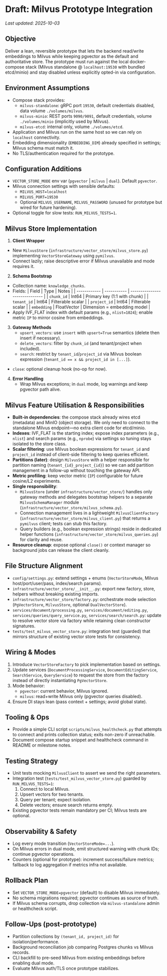 # Draft: Milvus Prototype Integration

_Last updated: 2025-10-03_

## Objective
Deliver a lean, reversible prototype that lets the backend read/write embeddings to Milvus while keeping pgvector as the default and authoritative store. The prototype must run against the local docker-compose stack (Milvus standalone @ `localhost:19530` with bundled etcd/minio) and stay disabled unless explicitly opted-in via configuration.

## Environment Assumptions
- Compose stack provides:
  - `milvus-standalone`: gRPC port `19530`, default credentials disabled, data volume `./volumes/milvus`.
  - `milvus-minio`: REST ports `9090/9091`, default credentials, volume `./volumes/minio` (implicitly used by Milvus).
  - `milvus-etcd`: internal only, volume `./volumes/etcd`.
- Application and Milvus run on the same host so we can rely on `localhost` connectivity.
- Embedding dimensionality (`EMBEDDING_DIM`) already specified in settings; Milvus schema must match it.
- No TLS/authentication required for the prototype.

## Configuration Additions
- `VECTOR_STORE_MODE` env var (`pgvector` | `milvus` | `dual`). Default `pgvector`.
- Milvus connection settings with sensible defaults:
  - `MILVUS_HOST=localhost`
  - `MILVUS_PORT=19530`
  - Optional `MILVUS_USERNAME`, `MILVUS_PASSWORD` (unused for prototype but wired for future hardening).
- Optional toggle for slow tests: `RUN_MILVUS_TESTS=1`.

## Milvus Store Implementation
1. **Client Wrapper**
  - New `MilvusStore` (`infrastructure/vector_store/milvus_store.py`) implementing `VectorStoreGateway` using `pymilvus`.
   - Connect lazily; raise descriptive error if Milvus unavailable and mode requires it.
2. **Schema Bootstrap**
  - Collection name: `knowledge_chunks`.
   - Fields:
     | Field        | Type        | Notes                         |
     | ------------ | ----------- | ------------------------------ |
     | `chunk_id`   | Int64       | Primary key (1:1 with chunk)  |
     | `tenant_id`  | Int64       | Filterable scalar             |
     | `project_id` | Int64       | Filterable scalar             |
     | `embedding`  | FloatVector | Dimension = embedding model   |
   - Apply IVF_FLAT index with default params (e.g., `nlist=1024`); enable metric `IP` to mirror cosine from embeddings.
3. **Gateway Methods**
   - `upsert_vectors`: use `insert` with `upsert=True` semantics (delete then insert if necessary).
   - `delete_vectors`: filter by `chunk_id` (and tenant/project when included).
   - `search`: restrict by `tenant_id`/`project_id` via Milvus boolean expression (`tenant_id == x && project_id in [...]`).
  - `close`: optional cleanup hook (no-op for now).
4. **Error Handling**
   - Wrap Milvus exceptions; in `dual` mode, log warnings and keep pgvector path alive.

## Milvus Feature Utilisation & Responsibilities
- **Built-in dependencies**: the compose stack already wires etcd (metadata) and MinIO (object storage). We only need to connect to the standalone Milvus endpoint—no extra client code for etcd/minio.
- **Indexes**: IVF_FLAT is the starting index; expose index parameters (e.g., `nlist`) and search params (e.g., `nprobe`) via settings so tuning stays isolated to the store class.
- **Scalar filtering**: use Milvus boolean expressions for `tenant_id` and `project_id` instead of client-side filtering to keep queries efficient.
- **Partitions (later)**: design `MilvusStore` with a helper responsible for partition naming (`tenant_{id}_project_{id}`) so we can add partition management in a follow-up without touching the gateway API.
- **Metric profiling**: keep vector metric (`IP`) configurable for future cosine/L2 experiments.
- **Single responsibility**:
  - `MilvusStore` (under `infrastructure/vector_store/`) handles only gateway methods and delegates bootstrap helpers to a separate `MilvusSchemaManager` module (`infrastructure/vector_store/milvus_schema.py`).
  - Connection management lives in a lightweight `MilvusClientFactory` (`infrastructure/vector_store/milvus_client.py`) that returns a `pymilvus` client; tests can stub this factory.
  - Query builders (e.g., boolean expression strings) reside in dedicated helper functions (`infrastructure/vector_store/milvus_queries.py`) for clarity and reuse.
- **Resource cleanup**: expose optional `close()` or context manager so background jobs can release the client cleanly.

## File Structure Alignment
- `config/settings.py`: extend settings + enums (`VectorStoreMode`, Milvus host/port/user/pass, index/search params).
- `infrastructure/vector_store/__init__.py`: export new factory, store, helpers without breaking existing imports.
- `infrastructure/vector_store/factory.py`: orchestrate mode selection (`PgVectorStore`, `MilvusStore`, optional `DualVectorStore`).
- `services/document/processing.py`, `services/document/editing.py`, `services/queries/query_service.py`, `services/search/search.py`: update to resolve vector store via factory while retaining clean constructor signatures.
- `tests/test_milvus_vector_store.py`: integration test (guarded) that mirrors structure of existing vector store tests for consistency.

## Wiring & Modes
1. Introduce `VectorStoreFactory` to pick implementation based on settings.
2. Update services (`DocumentProcessingService`, `DocumentEditingService`, `SearchService`, `QueryService`) to request the store from the factory instead of directly instantiating `PgVectorStore`.
3. Mode behavior:
   - `pgvector`: current behavior, Milvus ignored.
   - `milvus`: read+write Milvus only (pgvector queries disabled).
4. Ensure DI stays lean (pass context + settings; avoid global state).

## Tooling & Ops
- Provide a simple CLI script `scripts/milvus_healthcheck.py` that attempts to connect and prints collection status; exits non-zero if unreachable.
- Document compose startup snippet and healthcheck command in README or milestone notes.

## Testing Strategy
- Unit tests mocking `MilvusClient` to assert we send the right parameters.
- Integration test (`tests/test_milvus_vector_store.py`) guarded by `RUN_MILVUS_TESTS=1`:
  1. Connect to local Milvus.
  2. Upsert vectors for two tenants.
  3. Query per tenant; expect isolation.
  4. Delete vectors; ensure search returns empty.
- Existing pgvector tests remain mandatory per CI; Milvus tests are optional.

## Observability & Safety
- Log every mode transition (`VectorStoreMode=...`).
- On Milvus errors in dual mode, emit structured warning with chunk IDs; continue pgvector operations.
- Counters (optional for prototype): increment success/failure metrics; fallback to log aggregation if metrics infra not available.

## Rollback Plan
- Set `VECTOR_STORE_MODE=pgvector` (default) to disable Milvus immediately.
- No schema migrations required; pgvector continues as source of truth.
- If Milvus schema corrupts, drop collection via `milvus-standalone` admin or healthcheck script.

## Follow-Ups (post-prototype)
- Partition collections by `(tenant_id, project_id)` for isolation/performance.
- Background reconciliation job comparing Postgres chunks vs Milvus records.
- CLI backfill to pre-seed Milvus from existing embeddings before enabling dual mode.
- Evaluate Milvus auth/TLS once prototype stabilizes.
